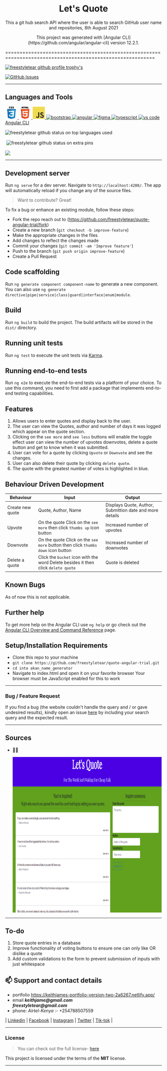 <h1 align=center >Let's Quote</h1>

<p align=center >This a git hub search API where the user is able to search GitHub user name and repositories, 8th August 2021</p>

<p align="center"> This project was generated with [Angular CLI](https://github.com/angular/angular-cli) version 12.2.1. </p>

==========================================================================================================
<p align="left"> <a href="https://github.com/ryo-ma/github-profile-trophy"><img src="https://github-profile-trophy.vercel.app/?username=freestyletear" alt="freestyletear github profile trophy's" /></a> </p>

[![GitHub Issues](https://img.shields.io/github/issues/freestyletear/Keith_James_Akan_Name_Generator)](https://freestyletear.github.io/Keith_James_Akan_Name_Generator/issues)

<!-- ---

## Description -->

---

## Languages and Tools

<p align="left"> <a href="https://www.w3schools.com/css/" target="_blank"> <img src="https://raw.githubusercontent.com/devicons/devicon/master/icons/css3/css3-original-wordmark.svg" alt="css3" width="40" height="40"/> </a> <a href="https://www.w3.org/html/" target="_blank"> <img src="https://raw.githubusercontent.com/devicons/devicon/master/icons/html5/html5-original-wordmark.svg" alt="html5" width="40" height="40"/> </a> <a href="https://developer.mozilla.org/en-US/docs/Web/JavaScript" target="_blank"> <img src="https://raw.githubusercontent.com/devicons/devicon/master/icons/javascript/javascript-original.svg" alt="javascript" width="40" height="40"/> </a> <a href="https://getbootstrap.com/" target="_blank"> <img src="https://miro.medium.com/max/2000/1*9HanDsRU11ZMsgDGJwN96w.png" alt="bootstrap" width="40" height="40"/> </a> <a href="https://angular.io/" target="_blank"> <img src="https://upload.wikimedia.org/wikipedia/commons/thumb/c/cf/Angular_full_color_logo.svg/250px-Angular_full_color_logo.svg.png" alt="angular" width="40" height="40"/> </a> <a href="https://www.theme-junkie.com/what-is-figma/" target="_blank"> <img src="https://image.topuwp.com/icon/2020-04-24/eec15c26939935795728ade75c3fff64.png" alt="figma" width="40" height="40"/> </a> <a href="https://www.typescriptlang.org/" target="_blank"> <img src="https://laracasts.s3.amazonaws.com/series/thumbnails/typescript-for-beginners.png" alt="typescript" width="40" height="40"/> </a> <a href="https://code.visualstudio.com/docs/supporting/FAQ" target="_blank"> <img src="https://miro.medium.com/max/1200/1*u9Rw2zT1kQl0I0Oa-9vc_g.png" alt="vs code" width="40" height="40"/> </a>  <a href="https://angular.io/cli">Angular CLI</a> </p> 

<p><img align="center" src="https://github-readme-stats.vercel.app/api/top-langs?username=freestyletear&show_icons=true&locale=en&layout=compact&theme=cobalt" alt="freestyletear github status on top languages used" /></p>

<p>&nbsp;<img align="center" src="https://github-readme-stats.vercel.app/api?username=freestyletear&show_icons=true&locale=en&theme=cobalt" alt="freestyletear github status on extra pins" /></p>

<p><img align="center" src="https://github-readme-streak-stats.herokuapp.com/?user=freestyletear&show_icons=true&theme=cobalt" /></p>

---

## Development server

Run `ng serve` for a dev server. Navigate to `http://localhost:4200/`. The app will automatically reload if you change any of the source files.

>Want to contribute? Great!

To fix a bug or enhance an existing module, follow these steps:

- Fork the repo reach out to (https://github.com/freestyletear/quote-angular-trial/fork)
- Create a new branch (`git checkout -b improve-feature`)
- Make the appropriate changes in the files
- Add changes to reflect the changes made
- Commit your changes (`git commit -am 'Improve feature'`)
- Push to the branch (`git push origin improve-feature`)
- Create a Pull Request 

## Code scaffolding

Run `ng generate component component-name` to generate a new component. You can also use `ng generate directive|pipe|service|class|guard|interface|enum|module`.

## Build

Run `ng build` to build the project. The build artifacts will be stored in the `dist/` directory.

## Running unit tests

Run `ng test` to execute the unit tests via [Karma](https://karma-runner.github.io).

## Running end-to-end tests

Run `ng e2e` to execute the end-to-end tests via a platform of your choice. To use this command, you need to first add a package that implements end-to-end testing capabilities.

## Features

1. Allows users to enter quotes and display back to the user.
2. The user can view the Quotes, author and number of days it was logged which appear on the quote section.
3. Clicking on the `see more` and `see less` buttons will enable the toggle effect user can view the number of upvotes downvotes, delete a quote button and get to know when it was submitted.
4. User can vote for a quote by clicking `Upvote` or `Downvote` and see the changes.
5. User can also delete their quote by clicking `delete quote`.
6. The quote with the greatest number of votes is highlighted in blue.

## Behaviour Driven Development

| Behaviour | Input | Output |
| --------- | ------| ------ |
| Create new quote | Quote, Author, Name| Displays Quote, Author, Submittion date and more details|
| Upvote | On the quote Click on the `see more` then click `thumbs up` icon button | Increased number of upvotes|
| Downvote | On the quote Click on the `see more` button then click `thumbs down` icon button|  Increased number of downvotes|
| Delete a quote | Click the `bucket` icon with the word Delete besides it then click `delete quote`| Quote is deleted |

## Known Bugs
As of now this is not applicable.

## Further help

To get more help on the Angular CLI use `ng help` or go check out the [Angular CLI Overview and Command Reference](https://angular.io/cli) page.

## Setup/Installation Requirements
* Clone this repo to your machine 
* `git clone https://github.com/freestyletear/quote-angular-trial.git`
* `cd into akan_name_generator`
* Navigate to index.html  and open it on your favorite browser
Your browser must be JavaScript enabled for this to work

---
### Bug / Feature Request

If you find a bug (the website couldn't handle the query and / or gave undesired results), kindly open an issue [here](https://github.com/freestyletear/quote-angular-trial/issues/new) by including your search query and the expected result.

---

## Sources

- 👨‍💻<p align="left"> <img width="800" height="500" src="https://raw.githubusercontent.com/freestyletear/quote-angular-trial/master/Quotify/src/assets/Screenshot%20from%202021-08-23%2006-22-26.png" alt="" /> </p>


---

## To-do
1. Store quote entries in a database
2. Improve functionality of voting buttons to ensure one can only like OR dislike a quote
3. Add custom validations to the form to prevent submission of inputs with just whitespace

## 📫 Support and contact details

- portfolio https://keithjames-portfolio-version-two-2a6267.netlify.app/
- email **_keithjame@gmail.com_** <br>  **_freestyletear@gmail.com_**
- phone: _Airtel-Kenya_ :- +254788507559

| [Linkedin](https://www.linkedin.com/in/keith-james-34a3041ba/) |
[Facebook](https://web.facebook.com/keithjamesmerchantmagnifico/) |
[Instagram](https://www.instagram.com/freestyletear/) |
[Twitter](https://twitter.com/KeithJa90059609) |
[Tik-tok](https://www.tiktok.com/@keithjames_themerchant?lang=en) |

---
### License
>You can check out the full license- [here][link-1]

This project is licensed under the terms of the **MIT** license.


[link-1]: https://raw.githubusercontent.com/freestyletear/Keith-_James_Delani_Studio/master/LICENSE

---
